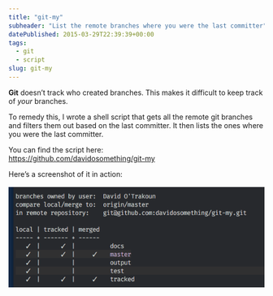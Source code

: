```yaml
---
title: "git-my"
subheader: "List the remote branches where you were the last committer"
datePublished: 2015-03-29T22:39:39+00:00
tags:
  - git
  - script
slug: git-my
---
```



<p><strong>Git</strong> doesn&#8217;t track who created branches. This makes it difficult to keep track of <em>your</em> branches.</p>
<p>To remedy this, I wrote a shell script that gets all the remote git branches and filters them out based on the last committer. It then lists the ones where you were the last committer.</p>
<p>You can find the script here:<br />
<a title="https://github.com/davidosomething/git-my" href="https://github.com/davidosomething/git-my" target="_blank">https://github.com/davidosomething/git-my</a></p>
<p>Here&#8217;s a screenshot of it in action:<br />
<img class="lazy lazy-hidden" src="data:image/gif;base64,R0lGODdhAQABAPAAAP///wAAACwAAAAAAQABAEACAkQBADs=" data-lazy-type="image" data-lazy-src="https://raw.githubusercontent.com/davidosomething/git-my/docs/screenshot.png" alt="Screenshot of git-my" /><noscript><img src="https://raw.githubusercontent.com/davidosomething/git-my/docs/screenshot.png" alt="Screenshot of git-my" /></noscript></p>

